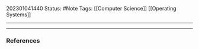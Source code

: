 202301041440
Status: #Note
Tags: [[Computer Science]] [[Operating Systems]]

___


___
### References
